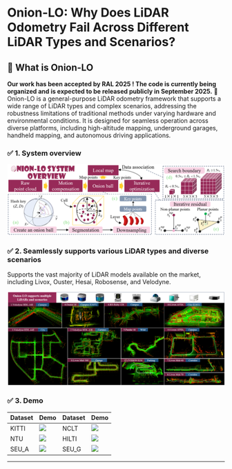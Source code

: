 # **Onion-LO: Why Does LiDAR Odometry Fail Across Different LiDAR Types and Scenarios?**

## 📌 What is Onion-LO
**Our work has been accepted by RAL 2025 ! The code is currently being organized and is expected to be released publicly in September 2025.** 🎉  
Onion-LO is a general-purpose LiDAR odometry framework that supports a wide range of LiDAR types and complex scenarios, addressing the robustness limitations of traditional methods under varying hardware and environmental conditions. It is designed for seamless operation across diverse platforms, including high-altitude mapping, underground garages, handheld mapping, and autonomous driving applications.

### ✅ 1. System overview

<div align="center">
  <img src="doc/1.png" width="800">
</div>

### ✅ 2. Seamlessly supports various LiDAR types and diverse scenarios

Supports the vast majority of LiDAR models available on the market, including Livox, Ouster, Hesai, Robosense, and Velodyne.
<div align="center">
  <img src="doc/2.png" width="800">
</div>

### ✅ 3. Demo

| Dataset | Demo | Dataset | Demo |
|-----------|--------|-----------|--------|
| KITTI     | ![](doc/kitti.gif) | NCLT      | ![](doc/nclt.gif) |
| NTU       | ![](doc/ntu.gif) | HILTI     | ![](doc/hilti.gif) |
| SEU_A      | ![](doc/seua.gif) | SEU_G      | ![](doc/seug.gif) |
---


